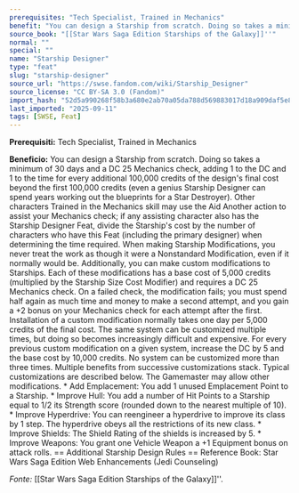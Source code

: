 ```yaml
---
prerequisites: "Tech Specialist, Trained in Mechanics"
benefit: "You can design a Starship from scratch. Doing so takes a minimum of 30 days and a DC 25 Mechanics check, adding 1 to the DC and 1 to the time for every additional 100,000 credits of the design's final cost beyond the first 100,000 credits (even a genius Starship Designer can spend years working out the blueprints for a Star Destroyer). Other characters Trained in the Mechanics skill may use the Aid Another action to assist your Mechanics check; if any assisting character also has the Starship Designer Feat, divide the Starship's cost by the number of characters who have this Feat (including the primary designer) when determining the time required.  When making Starship Modifications, you never treat the work as though it were a Nonstandard Modification, even if it normally would be. Additionally, you can make custom modifications to Starships. Each of these modifications has a base cost of 5,000 credits (multiplied by the Starship Size Cost Modifier) and requires a DC 25 Mechanics check. On a failed check, the modification fails; you must spend half again as much time and money to make a second attempt, and you gain a +2 bonus on your Mechanics check for each attempt after the first.  Installation of a custom modification normally takes one day per 5,000 credits of the final cost. The same system can be customized multiple times, but doing so becomes increasingly difficult and expensive. For every previous custom modification on a given system, increase the DC by 5 and the base cost by 10,000 credits. No system can be customized more than three times. Multiple benefits from successive customizations stack. Typical customizations are described below. The Gamemaster may allow other modifications.  * Add Emplacement: You add 1 unused Emplacement Point to a Starship. * Improve Hull: You add a number of Hit Points to a Starship equal to 1/2 its Strength score (rounded down to the nearest multiple of 10). * Improve Hyperdrive: You can reengineer a hyperdrive to improve its class by 1 step. The hyperdrive obeys all the restrictions of its new class. * Improve Shields: The Shield Rating of the shields is increased by 5. * Improve Weapons: You grant one Vehicle Weapon a +1 Equipment bonus on attack rolls.  == Additional Starship Design Rules == Reference Book: Star Wars Saga Edition Web Enhancements (Jedi Counseling)"
source_book: "[[Star Wars Saga Edition Starships of the Galaxy]]''"
normal: ""
special: ""
name: "Starship Designer"
type: "feat"
slug: "starship-designer"
source_url: "https://swse.fandom.com/wiki/Starship_Designer"
source_license: "CC BY-SA 3.0 (Fandom)"
import_hash: "52d5a990268f58b3a680e2ab70a05da788d569883017d18a909daf5e89848b20"
last_imported: "2025-09-11"
tags: [SWSE, Feat]
---
```

**Prerequisiti:** Tech Specialist, Trained in Mechanics

**Beneficio:** You can design a Starship from scratch. Doing so takes a minimum of 30 days and a DC 25 Mechanics check, adding 1 to the DC and 1 to the time for every additional 100,000 credits of the design's final cost beyond the first 100,000 credits (even a genius Starship Designer can spend years working out the blueprints for a Star Destroyer). Other characters Trained in the Mechanics skill may use the Aid Another action to assist your Mechanics check; if any assisting character also has the Starship Designer Feat, divide the Starship's cost by the number of characters who have this Feat (including the primary designer) when determining the time required.  When making Starship Modifications, you never treat the work as though it were a Nonstandard Modification, even if it normally would be. Additionally, you can make custom modifications to Starships. Each of these modifications has a base cost of 5,000 credits (multiplied by the Starship Size Cost Modifier) and requires a DC 25 Mechanics check. On a failed check, the modification fails; you must spend half again as much time and money to make a second attempt, and you gain a +2 bonus on your Mechanics check for each attempt after the first.  Installation of a custom modification normally takes one day per 5,000 credits of the final cost. The same system can be customized multiple times, but doing so becomes increasingly difficult and expensive. For every previous custom modification on a given system, increase the DC by 5 and the base cost by 10,000 credits. No system can be customized more than three times. Multiple benefits from successive customizations stack. Typical customizations are described below. The Gamemaster may allow other modifications.  * Add Emplacement: You add 1 unused Emplacement Point to a Starship. * Improve Hull: You add a number of Hit Points to a Starship equal to 1/2 its Strength score (rounded down to the nearest multiple of 10). * Improve Hyperdrive: You can reengineer a hyperdrive to improve its class by 1 step. The hyperdrive obeys all the restrictions of its new class. * Improve Shields: The Shield Rating of the shields is increased by 5. * Improve Weapons: You grant one Vehicle Weapon a +1 Equipment bonus on attack rolls.  == Additional Starship Design Rules == Reference Book: Star Wars Saga Edition Web Enhancements (Jedi Counseling)

*Fonte:* [[Star Wars Saga Edition Starships of the Galaxy]]''.